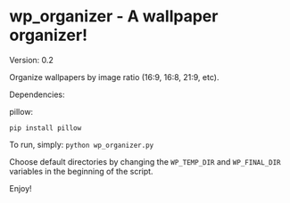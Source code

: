 # wp_organizer - A wallpaper organizer!

Version: 0.2

Organize wallpapers by image ratio (16:9, 16:8, 21:9, etc).

Dependencies:

pillow: 

`pip install pillow`

To run, simply: `python wp_organizer.py`

Choose default directories by changing the `WP_TEMP_DIR` and `WP_FINAL_DIR` variables in the beginning of the script.

Enjoy!
